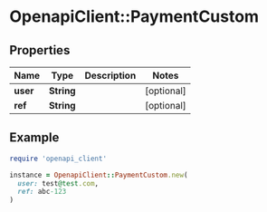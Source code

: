 # OpenapiClient::PaymentCustom

## Properties

| Name | Type | Description | Notes |
| ---- | ---- | ----------- | ----- |
| **user** | **String** |  | [optional] |
| **ref** | **String** |  | [optional] |

## Example

```ruby
require 'openapi_client'

instance = OpenapiClient::PaymentCustom.new(
  user: test@test.com,
  ref: abc-123
)
```

